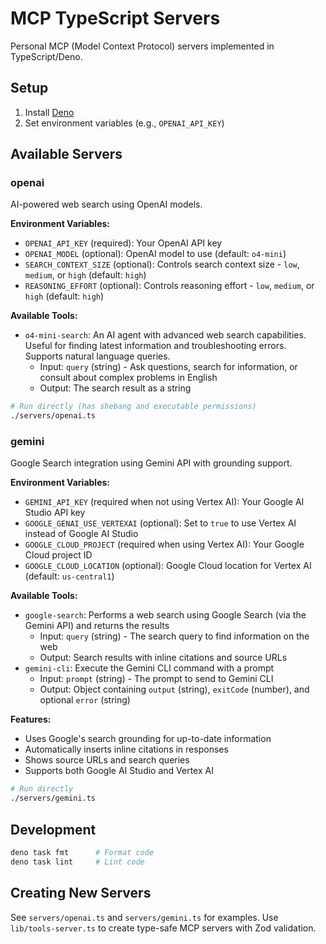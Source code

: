 # MCP TypeScript Servers

Personal MCP (Model Context Protocol) servers implemented in TypeScript/Deno.

## Setup

1. Install [Deno](https://deno.land/)
2. Set environment variables (e.g., `OPENAI_API_KEY`)

## Available Servers

### openai

AI-powered web search using OpenAI models.

**Environment Variables:**
- `OPENAI_API_KEY` (required): Your OpenAI API key
- `OPENAI_MODEL` (optional): OpenAI model to use (default: `o4-mini`)
- `SEARCH_CONTEXT_SIZE` (optional): Controls search context size - `low`, `medium`, or `high` (default: `high`)
- `REASONING_EFFORT` (optional): Controls reasoning effort - `low`, `medium`, or `high` (default: `high`)

**Available Tools:**
- `o4-mini-search`: An AI agent with advanced web search capabilities. Useful for finding latest information and troubleshooting errors. Supports natural language queries.
  - Input: `query` (string) - Ask questions, search for information, or consult about complex problems in English
  - Output: The search result as a string

```bash
# Run directly (has shebang and executable permissions)
./servers/openai.ts
```

### gemini

Google Search integration using Gemini API with grounding support.

**Environment Variables:**
- `GEMINI_API_KEY` (required when not using Vertex AI): Your Google AI Studio API key
- `GOOGLE_GENAI_USE_VERTEXAI` (optional): Set to `true` to use Vertex AI instead of Google AI Studio
- `GOOGLE_CLOUD_PROJECT` (required when using Vertex AI): Your Google Cloud project ID
- `GOOGLE_CLOUD_LOCATION` (optional): Google Cloud location for Vertex AI (default: `us-central1`)

**Available Tools:**
- `google-search`: Performs a web search using Google Search (via the Gemini API) and returns the results
  - Input: `query` (string) - The search query to find information on the web
  - Output: Search results with inline citations and source URLs
- `gemini-cli`: Execute the Gemini CLI command with a prompt
  - Input: `prompt` (string) - The prompt to send to Gemini CLI
  - Output: Object containing `output` (string), `exitCode` (number), and optional `error` (string)

**Features:**
- Uses Google's search grounding for up-to-date information
- Automatically inserts inline citations in responses
- Shows source URLs and search queries
- Supports both Google AI Studio and Vertex AI

```bash
# Run directly
./servers/gemini.ts
```

## Development

```bash
deno task fmt      # Format code
deno task lint     # Lint code
```

## Creating New Servers

See `servers/openai.ts` and `servers/gemini.ts` for examples. Use `lib/tools-server.ts` to create type-safe MCP servers with Zod validation.